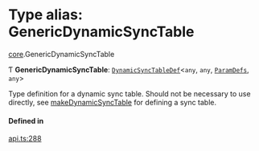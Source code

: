 # Type alias: GenericDynamicSyncTable

[core](../modules/core.md).GenericDynamicSyncTable

Ƭ **GenericDynamicSyncTable**: [`DynamicSyncTableDef`](../interfaces/core.DynamicSyncTableDef.md)<`any`, `any`, [`ParamDefs`](core.ParamDefs.md), `any`\>

Type definition for a dynamic sync table.
Should not be necessary to use directly, see [makeDynamicSyncTable](../functions/core.makeDynamicSyncTable.md)
for defining a sync table.

#### Defined in

[api.ts:288](https://github.com/coda/packs-sdk/blob/main/api.ts#L288)
